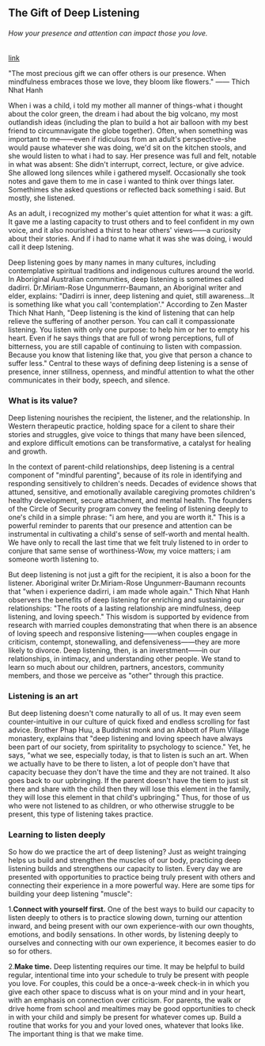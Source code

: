 ## The Gift of Deep Listening

###### How your presence and attention can impact those you love.

[link](https://www.psychologytoday.com/intl/blog/the-heart-and-science-attachment/202101/the-gift-deep-listening)

"The most precious gift we can offer others is our presence. When mindfulness embraces those we love, they bloom like flowers." —— Thich Nhat Hanh

When i was a child, i told my mother all manner of things-what i thought about the color green, the dream i had about the big volcano, my most outlandish ideas (including the plan to build a hot air balloon with my best friend to circumnavigate the globe together). Often, when something was important to me——even if ridiculous from an adult's perspective-she would pause whatever she was doing, we'd sit on the kitchen stools, and she would listen to what i had to say. Her presence was full and felt, notable in what was absent: She didn't interrupt, correct, lecture, or give advice. She allowed long silences while i gathered myself. Occasionally she took notes and gave them to me in case i wanted to think over things later. Somethimes she asked questions or reflected back something i said. But mostly, she listened.

As an adult, i recognized my mother's quiet attention for what it was: a gift. It gave me a lasting capacity to trust others and to feel confident in my own voice, and it also nourished a thirst to hear others' views——a curiosity about their stories. And if i had to name what it was she was doing, i would call it deep lstening.

Deep listening goes by many names in many cultures, including contemplative spiritual traditions and indigenous cultures around the world. In Aboriginal Australian communities, deep listening is sometimes called dadirri. Dr.Miriam-Rose Ungunmerrr-Baumann, an Aboriginal writer and elder, explains: "Dadirri is inner, deep listening and quiet, still awareness...It is something like what you call 'contemplation'." According to Zen Master Thich Nhat Hanh, "Deep listening is the kind of listening that can help relieve the suffering of another person. You can call it compassionate listening. You listen with only one purpose: to help him or her to empty his heart. Even if he says things that are full of wrong perceptions, full of bitterness, you are still capable of continuing to listen with compassion. Because you know that listening like that, you give that person a chance to suffer less." Central to these ways of defining deep listening is a sense of presence, inner stillness, openness, and mindful attention to what the other communicates in their body, speech, and silence.

### What is its value?

Deep listening nourishes the recipient, the listener, and the relationship. In Western therapeutic practice, holding space for a cilent to share their stories and struggles, give voice to things that many have been silenced, and explore difficult emotions can be transformative, a catalyst for healing and growth.

In the context of parent-child relationships, deep listening is a central component of "mindful parenting", because of its role in identifying and responding sensitively to children's needs. Decades of evidence shows that attuned, sensitive, and emotionally available caregiving promotes children's healthy development, secure attachment, and mental health. The founders of the Circle of Security program convey the feeling of listening deeply to one's child in a simple phrase: "i am here, and you are worth it." This is a powerful reminder to parents that our presence and attention can be instrumental in cultivating a child's sense of self-worth and mental health. We have only to recall the last time that we felt truly listened to in order to conjure that same sense of worthiness-Wow, my voice matters; i am someone worth listening to.

But deep listening is not just a gift for the recipient, it is also a boon for the listener. Aboriginal writer Dr.Miriam-Rose Ungunmerr-Baumann recounts that "when i experience dadirri, i am made whole again." Thich Nhat Hanh observers the benefits of deep listening for enriching and sustaining our relationships: "The roots of a lasting relationship are mindfulness, deep listening, and loving speech." This wisdom is supported by evidence from research with married couples demonstrating that when there is an absence of loving speech and responsive listening——when couples engage in criticism, contempt, stonewalling, and defensiveness——they are more likely to divorce. Deep listening, then, is an inverstment——in our relationships, in intimacy, and understanding other people. We stand to learn so much about our children, partners, ancestors, community members, and those we perceive as "other" through this practice.

### Listening is an art

But deep listening doesn't come naturally to all of us. It may even seem counter-intuitive in our culture of quick fixed and endless scrolling for fast advice. Brother Phap Huu, a Buddhist monk and an Abbott of Plum Village monastery, explains that "deep listening and loving speech have always been part of our society, from spiritality to psychology to science." Yet, he says, "what we see, especially today, is that to listen is such an art. When we actually have to be there to listen, a lot of people don't have that capacity becuase they don't have the time and they are not trained. It also goes back to our upbringing. If the parent doesn't have the tiem to just sit there and share with the child then they will lose this element in the family, they will lose this element in that child's upbringing." Thus, for those of us who were not listened to as children, or who otherwise struggle to be present, this type of listening takes practice.

### Learning to listen deeply

So how do we practice the art of deep listening? Just as weight trainging helps us build and strengthen the muscles of our body, practicing deep listening builds and strengthens our capacity to listen. Every day we are presented with opportunities to practice being truly present with others and connecting their experience in a more powerful way. Here are some tips for building your deep listening "muscle":

1.**Connect with yourself first.** One of the best ways to build our capacity to listen deeply to others is to practice slowing down, turning our attention inward, and being present with our own experience-with our own thoughts, emotions, and bodily sensations. In other words, by listening deeply to ourselves and connecting with our own experience, it becomes easier to do so for others.

2.**Make time.** Deep listenting requires our time. It may be helpful to build regular, intentional time into your schedule to truly be present with people you love. For couples, this could be a once-a-week check-in in which you give each other space to discuss what is on your mind and in your heart, with an emphasis on connection over criticism. For parents, the walk or drive home from school and mealtimes may be good opportunities to check in with your child and simply be present for whatever comes up. Build a routine that works for you and your loved ones, whatever that looks like. The important thing is that we make time.
